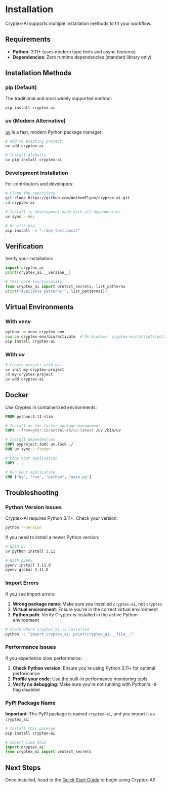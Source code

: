 # Installation

Cryptex-AI supports multiple installation methods to fit your workflow.

## Requirements

- **Python**: 3.11+ (uses modern type hints and async features)
- **Dependencies**: Zero runtime dependencies (standard library only)

## Installation Methods

### pip (Default)

The traditional and most widely supported method:

```bash
pip install cryptex-ai
```

### uv (Modern Alternative)

[uv](https://github.com/astral-sh/uv) is a fast, modern Python package manager:

```bash
# Add to existing project
uv add cryptex-ai

# Install globally
uv pip install cryptex-ai
```

### Development Installation

For contributors and developers:

```bash
# Clone the repository
git clone https://github.com/AnthemFlynn/cryptex-ai.git
cd cryptex-ai

# Install in development mode with all dependencies
uv sync --dev

# Or with pip
pip install -e ".[dev,test,docs]"
```

## Verification

Verify your installation:

```python
import cryptex_ai
print(cryptex_ai.__version__)

# Test core functionality
from cryptex_ai import protect_secrets, list_patterns
print("Available patterns:", list_patterns())
```

## Virtual Environments

### With venv

```bash
python -m venv cryptex-env
source cryptex-env/bin/activate  # On Windows: cryptex-env\Scripts\activate
pip install cryptex-ai
```

### With uv

```bash
# Create project with uv
uv init my-cryptex-project
cd my-cryptex-project
uv add cryptex-ai
```

## Docker

Use Cryptex in containerized environments:

```dockerfile
FROM python:3.11-slim

# Install uv for faster package management
COPY --from=ghcr.io/astral-sh/uv:latest /uv /bin/uv

# Install dependencies
COPY pyproject.toml uv.lock ./
RUN uv sync --frozen

# Copy your application
COPY . .

# Run your application
CMD ["uv", "run", "python", "main.py"]
```

## Troubleshooting

### Python Version Issues

Cryptex-AI requires Python 3.11+. Check your version:

```bash
python --version
```

If you need to install a newer Python version:

```bash
# With uv
uv python install 3.11

# With pyenv
pyenv install 3.11.0
pyenv global 3.11.0
```

### Import Errors

If you see import errors:

1. **Wrong package name**: Make sure you installed `cryptex-ai`, not `cryptex`
2. **Virtual environment**: Ensure you're in the correct virtual environment
3. **Python path**: Verify Cryptex is installed in the active Python environment

```bash
# Check where cryptex_ai is installed
python -c "import cryptex_ai; print(cryptex_ai.__file__)"
```

### Performance Issues

If you experience slow performance:

1. **Check Python version**: Ensure you're using Python 3.11+ for optimal performance
2. **Profile your code**: Use the built-in performance monitoring tools
3. **Verify no debugging**: Make sure you're not running with Python's `-O` flag disabled

### PyPI Package Name

**Important**: The PyPI package is named `cryptex-ai`, and you import it as `cryptex_ai`:

```bash
# Install this package
pip install cryptex-ai
```

```python
# Import like this
import cryptex_ai
from cryptex_ai import protect_secrets
```

## Next Steps

Once installed, head to the [Quick Start Guide](../quickstart.md) to begin using Cryptex-AI!
